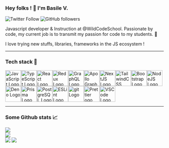 ### Hey folks ! :open_hands: I'm Basile V.

![Twitter Follow](https://img.shields.io/twitter/follow/BVernouillet?style=social)
![GitHub followers](https://img.shields.io/github/followers/Karnak19?style=social)

Javascript developer & Instruction at @WildCodeSchool. Passionate by code, my current job is to transmit my passion for code to my students. :yellow_heart:

I love trying new stuffs, libraries, frameworks in the JS ecosystem !

---

### Tech stack :toolbox:

<img src="https://cdn.worldvectorlogo.com/logos/logo-javascript.svg" alt="JavaScript Logo" width="50" height="50"/><img src="https://cdn.worldvectorlogo.com/logos/typescript.svg" alt="TypeScript Logo" width="50" height="50"/><img src="https://cdn.worldvectorlogo.com/logos/react-2.svg" alt="React Logo" width="50" height="50"/><img src="https://cdn.worldvectorlogo.com/logos/redux.svg" alt="Redux Logo" width="50" height="50"/><img src="https://cdn.worldvectorlogo.com/logos/graphql.svg" alt="GraphQL Logo" width="50" height="50"/><img src="https://cdn.worldvectorlogo.com/logos/apollo-graphql-compact.svg" alt="Apollo GraphQL Logo" width="50" height="50"/><img src="https://cdn.worldvectorlogo.com/logos/next-js.svg" alt="NextJS Logo" width="50" height="50"/><img src="https://cdn.worldvectorlogo.com/logos/tailwindcss.svg" alt="TailwindCSS Logo" width="50" height="50"/><img src="https://cdn.worldvectorlogo.com/logos/bootstrap-5-1.svg" alt="Bootstrap Logo" width="50" height="50"/><img src="https://cdn.worldvectorlogo.com/logos/nodejs-icon.svg" alt="NodeJS Logo" width="50" height="50"/><img src="https://cdn.worldvectorlogo.com/logos/deno-2.svg" alt="Deno Logo" width="50" height="50"/><img src="https://cdn.worldvectorlogo.com/logos/prisma-3.svg" alt="Prisma Logo" width="50" height="50"/><img src="https://cdn.worldvectorlogo.com/logos/postgresql.svg" alt="PostgreSQL Logo" width="50" height="50"/><img src="https://cdn.worldvectorlogo.com/logos/eslint-1.svg" alt="ESLint Logo" width="50" height="50"/><img src="https://cdn.worldvectorlogo.com/logos/git-icon.svg" alt="git Logo" width="50" height="50"/><img src="https://cdn.worldvectorlogo.com/logos/prettier-1.svg" alt="Prettier ogo" width="50" height="50"/><img src="https://cdn.worldvectorlogo.com/logos/visual-studio-code-1.svg" alt="VSCode Logo" width="50" height="50"/>

---

### Some Github stats :chart_with_upwards_trend:

![](https://github-readme-stats.vercel.app/api?username=karnak19&show_icons=true&theme=merko&include_all_commits=true)  
![](https://github-readme-stats.vercel.app/api/top-langs/?username=karnak19&theme=merko&hide=html,css&langs_count=7&layout=compact)  
![](https://github-readme-stats.vercel.app/api/pin/?username=Karnak19&repo=react-starter-wcs&bg_color=0a0f0b&title_color=a9cf00&text_color=68b486&icon_color=b6d264)
![](https://github-readme-stats.vercel.app/api/pin/?username=Karnak19&repo=spotlight-react&bg_color=0a0f0b&title_color=a9cf00&text_color=68b486&icon_color=b6d264)
